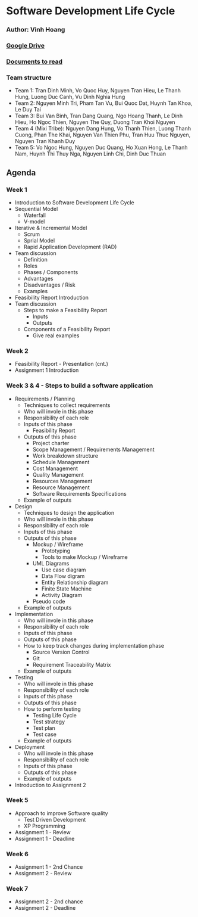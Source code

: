 # Software Development Life Cycle

### Author: Vinh Hoang

### [Google Drive](https://drive.google.com/drive/folders/1MBZ9dvGzbMtKpoXErOmBAu2uDX7ePKHj)

### [Documents to read](Documents.md)

### Team structure

- Team 1: Tran Dinh Minh, Vo Quoc Huy, Nguyen Tran Hieu, Le Thanh Hung, Luong Duc Canh, Vu Dinh Nghia Hung
- Team 2: Nguyen Minh Tri, Pham Tan Vu, Bui Quoc Dat, Huynh Tan Khoa, Le Duy Tai
- Team 3: Bui Van Binh, Tran Dang Quang, Ngo Hoang Thanh, Le Dinh Hieu, Ho Ngoc Thien, Nguyen The Quy, Duong Tran Khoi Nguyen
- Team 4 (Mixi Tribe): Nguyen Dang Hung, Vo Thanh Thien, Luong Thanh Cuong, Phan The Khai, Nguyen Van Thien Phu, Tran Huu Thuc Nguyen, Nguyen Tran Khanh Duy
- Team 5: Vo Ngoc Hung, Nguyen Duc Quang, Ho Xuan Hong, Le Thanh Nam, Huynh Thi Thuy Nga, Nguyen Linh Chi, Dinh Duc Thuan

## Agenda

### Week 1

- Introduction to Software Development Life Cycle
- Sequential Model
  - Waterfall
  - V-model
- Iterative & Incremental Model
  - Scrum
  - Sprial Model
  - Rapid Application Development (RAD)
- Team discussion
  - Definition
  - Roles
  - Phases / Components
  - Advantages
  - Disadvantages / Risk
  - Examples
- Feasibility Report Introduction
- Team discussion
  - Steps to make a Feasibility Report
    - Inputs
    - Outputs
  - Components of a Feasibility Report
    - Give real examples

### Week 2

- Feasibility Report - Presentation (cnt.)
- Assignment 1 Introduction

### Week 3 & 4 - Steps to build a software application

- Requirements / Planning
  - Techniques to collect requirements
  - Who will invole in this phase
  - Responsibility of each role
  - Inputs of this phase
    - Feasibility Report
  - Outputs of this phase
    - Project charter
    - Scope Management / Requirements Management
    - Work breakdown structure
    - Schedule Management
    - Cost Management
    - Quality Management
    - Resources Management
    - Resource Management
    - Software Requirements Specifications
  - Example of outputs
- Design
  - Techniques to design the application
  - Who will invole in this phase
  - Responsibility of each role
  - Inputs of this phase
  - Outputs of this phase
    - Mockup / Wireframe
      - Prototyping
      - Tools to make Mockup / Wireframe
    - UML Diagrams
      - Use case diagram
      - Data Flow digram
      - Entity Relationship diagram
      - Finite State Machine
      - Activity Diagram
    - Pseudo code
  - Example of outputs
- Implementation
  - Who will invole in this phase
  - Responsibility of each role
  - Inputs of this phase
  - Outputs of this phase
  - How to keep track changes during implementation phase
    - Source Version Control
    - Git
    - Requirement Traceability Matrix
  - Example of outputs
- Testing
  - Who will invole in this phase
  - Responsibility of each role
  - Inputs of this phase
  - Outputs of this phase
  - How to perform testing
    - Testing Life Cycle
    - Test strategy
    - Test plan
    - Test case
  - Example of outputs
- Deployment
  - Who will invole in this phase
  - Responsibility of each role
  - Inputs of this phase
  - Outputs of this phase
  - Example of outputs
- Introduction to Assignment 2

### Week 5

- Approach to improve Software quality
  - Test Driven Development
  - XP Programming
- Assignment 1 - Review
- Assignment 1 - Deadline

### Week 6

- Assignment 1 - 2nd Chance
- Assignment 2 - Review

### Week 7

- Assignment 2 - 2nd chance
- Assignment 2 - Deadline
